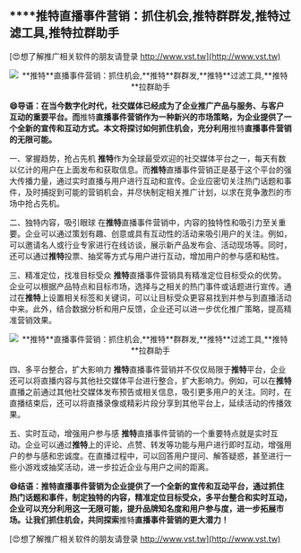 ## ****推特**直播事件营销：抓住机会,**推特**群群发,**推特**过滤工具,**推特**拉群助手**

[😍想了解推广相关软件的朋友请登录 http://www.vst.tw](http://www.vst.tw)

 <center><img src="https://vst.tw/MP4/tuiguang/png/2.png" alt="**推特**直播事件营销：抓住机会,**推特**群群发,**推特**过滤工具,**推特**拉群助手"></center>

**😄导语：在当今数字化时代，社交媒体已经成为了企业推广产品与服务、与客户互动的重要平台。而**推特**直播事件营销作为一种新兴的市场策略，为企业提供了一个全新的宣传和互动方式。本文将探讨如何抓住机会，充分利用**推特**直播事件营销的无限可能。**

一、掌握趋势，抢占先机
**推特**作为全球最受欢迎的社交媒体平台之一，每天有数以亿计的用户在上面发布和获取信息。而**推特**直播事件营销正是基于这个平台的强大传播力量，通过实时直播与用户进行互动和宣传。企业应密切关注热门话题和事件，及时捕捉到可能的营销机会，并尽快制定相关推广计划，以求在竞争激烈的市场中抢占先机。

二、独特内容，吸引眼球
在**推特**直播事件营销中，内容的独特性和吸引力至关重要。企业可以通过策划有趣、创意或具有互动性的活动来吸引用户的关注。例如，可以邀请名人或行业专家进行在线访谈，展示新产品发布会、活动现场等。同时，还可以通过**推特**投票、抽奖等方式与用户进行互动，增加用户的参与感和粘性。

三、精准定位，找准目标受众
**推特**直播事件营销具有精准定位目标受众的优势。企业可以根据产品特点和目标市场，选择与之相关的热门事件或话题进行宣传。通过在**推特**上设置相关标签和关键词，可以让目标受众更容易找到并参与到直播活动中来。此外，结合数据分析和用户反馈，企业还可以进一步优化推广策略，提高精准营销效果。

 <center><img src="https://vst.tw/MP4/tuiguang/png/1.png" alt="**推特**直播事件营销：抓住机会,**推特**群群发,**推特**过滤工具,**推特**拉群助手"></center>

四、多平台整合，扩大影响力
**推特**直播事件营销并不仅仅局限于**推特**平台，企业还可以将直播内容与其他社交媒体平台进行整合，扩大影响力。例如，可以在**推特**直播之前通过其他社交媒体发布预告或相关信息，吸引更多用户的关注。同时，在直播结束后，还可以将直播录像或精彩片段分享到其他平台上，延续活动的传播效果。

五、实时互动，增强用户参与感
**推特**直播事件营销的一个重要特点就是实时互动。企业可以通过**推特**上的评论、点赞、转发等功能与用户进行即时互动，增强用户的参与感和忠诚度。在直播过程中，可以回答用户提问、解答疑惑，甚至进行一些小游戏或抽奖活动，进一步拉近企业与用户之间的距离。

**😄结语：**推特**直播事件营销为企业提供了一个全新的宣传和互动平台，通过抓住热门话题和事件，制定独特的内容，精准定位目标受众，多平台整合和实时互动，企业可以充分利用这一无限可能，提升品牌知名度和用户参与度，进一步拓展市场。让我们抓住机会，共同探索**推特**直播事件营销的更大潜力！**

[😍想了解推广相关软件的朋友请登录 http://www.vst.tw](http://www.vst.tw)



